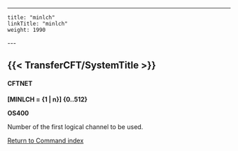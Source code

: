 ---
    title: "minlch"
    linkTitle: "minlch"
    weight: 1990
---<span id="minlch"></span>

## {{< TransferCFT/SystemTitle  >}}

#### CFTNET

****[MINLCH = {1 &#124; n}] {0..512}****

****OS400****

Number of the first logical channel to be used.

[Return to Command index](../../)
